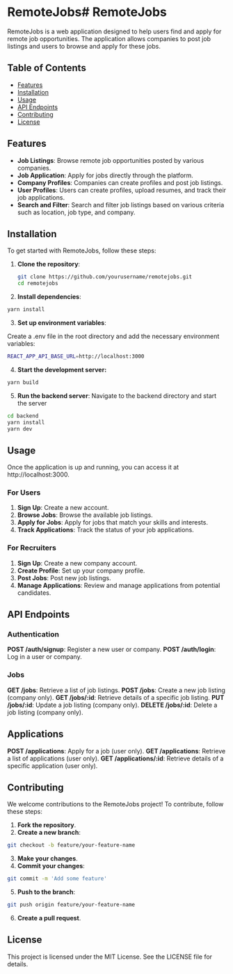 # RemoteJobs# RemoteJobs

RemoteJobs is a web application designed to help users find and apply for remote job opportunities. The application allows companies to post job listings and users to browse and apply for these jobs.

## Table of Contents

- [Features](#features)
- [Installation](#installation)
- [Usage](#usage)
- [API Endpoints](#api-endpoints)
- [Contributing](#contributing)
- [License](#license)

## Features

- **Job Listings**: Browse remote job opportunities posted by various companies.
- **Job Application**: Apply for jobs directly through the platform.
- **Company Profiles**: Companies can create profiles and post job listings.
- **User Profiles**: Users can create profiles, upload resumes, and track their job applications.
- **Search and Filter**: Search and filter job listings based on various criteria such as location, job type, and company.

## Installation

To get started with RemoteJobs, follow these steps:

1. **Clone the repository**:
   ```bash
   git clone https://github.com/yourusername/remotejobs.git
   cd remotejobs
   ```

2. **Install dependencies**:

```bash
yarn install
```

3. **Set up environment variables**: 

Create a .env file in the root directory and add the necessary environment variables:

```bash
REACT_APP_API_BASE_URL=http://localhost:3000
```

4. **Start the development server:**

```bash
yarn build
```

5. **Run the backend server**: Navigate to the backend directory and start the server

```bash
cd backend
yarn install
yarn dev
```

## Usage

Once the application is up and running, you can access it at http://localhost:3000.

### For Users

1. **Sign Up**: Create a new account.
2. **Browse Jobs**: Browse the available job listings.
3. **Apply for Jobs**: Apply for jobs that match your skills and interests.
4. **Track Applications**: Track the status of your job applications.

### For Recruiters

1. **Sign Up**: Create a new company account.
2. **Create Profile**: Set up your company profile.
3. **Post Jobs**: Post new job listings.
4. **Manage Applications**: Review and manage applications from potential candidates.

## API Endpoints

### Authentication

**POST /auth/signup**: Register a new user or company.
**POST /auth/login**: Log in a user or company.

### Jobs

**GET /jobs**: Retrieve a list of job listings.
**POST /jobs**: Create a new job listing (company only).
**GET /jobs/:id**: Retrieve details of a specific job listing.
**PUT /jobs/:id**: Update a job listing (company only).
**DELETE /jobs/:id**: Delete a job listing (company only).


## Applications

**POST /applications**: Apply for a job (user only).
**GET /applications**: Retrieve a list of applications (user only).
**GET /applications/:id**: Retrieve details of a specific application (user only).

## Contributing

We welcome contributions to the RemoteJobs project! To contribute, follow these steps:

1. **Fork the repository**.
2. **Create a new branch**:

```bash
git checkout -b feature/your-feature-name
```

3. **Make your changes**.
4. **Commit your changes**:

```bash
git commit -m 'Add some feature'
```

5. **Push to the branch**:

```bash
git push origin feature/your-feature-name
```

6. **Create a pull request**.

## License

This project is licensed under the MIT License. See the LICENSE file for details.

